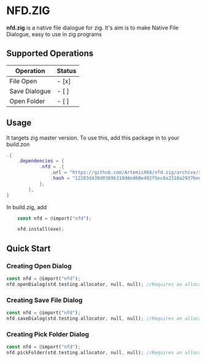 # NFD.ZIG
**nfd.zig** is a native file dialogue for zig. It's aim is to make Native File Dialogue, easy to use in zig programs

## Supported Operations
|Operation     | Status |
|--------------|--------|
|File Open     | - [x]  |
|Save Dialogue | - [ ]  |
|Open Folder   | - [ ]  |

## Usage
It targets zig master version. To use this, add this package in to your build.zon

```lua
.{
    .dependencies = {
            .nfd = .{
                .url = "https://github.com/ArtemisX64/nfd.zig/archive/refs/tags/0.0.0.tar.gz",
                .hash = "12203d430d0369b310dded60e402f5ec0a2310a29376ee57c5a250c612ea20ef8a6c",
            },
        },
}
```

In build.zig, add
```rs
    const nfd = @import("nfd");

    nfd.install(exe);
```

## Quick Start
### Creating Open Dialog
```rs
const nfd = @import("nfd");
nfd.openDialog(std.testing.allocator, null, null); //Requires an allocator to convert sentinal terminated slice to zig slice. Use openFileDialogZ() otherwise
```
### Creating Save File Dialog
```rs
const nfd = @import("nfd");
nfd.saveDialog(std.testing.allocator, null, null); //Requires an allocator to convert sentinal terminated slice to zig slice. Use saveDialogZ() otherwise
```
### Creating Pick Folder Dialog
```rs
const nfd = @import("nfd");
nfd.pickFolder(std.testing.allocator, null, null); //Requires an allocator to convert sentinal terminated slice to zig slice. Use pickFolderZ() otherwise

